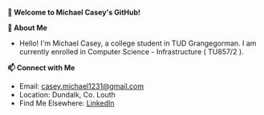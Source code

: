 **👋 Welcome to Michael Casey's GitHub!**

**🚀 About Me**
  - Hello! I'm Michael Casey, a college student in TUD Grangegorman. I am currently enrolled in Computer Science - Infrastructure ( TU857/2 ). 

**📫 Connect with Me**
  - Email: casey.michael1231@gmail.com
  - Location: Dundalk, Co. Louth
  - Find Me Elsewhere: [LinkedIn](https://www.linkedin.com/feed/)




